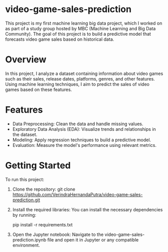 # video-game-sales-prediction

This project is my first machine learning big data project, which I worked on as part of a study group hosted by MBC (Machine Learning and Big Data Community). The goal of this project is to build a predictive model that forecasts video game sales based on historical data.

# Overview
In this project, I analyze a dataset containing information about video games such as their sales, release dates, platforms, genres, and other features. Using machine learning techniques, I aim to predict the sales of video games based on these features.

# Features
 - Data Preprocessing: Clean the data and handle missing values.
 - Exploratory Data Analysis (EDA): Visualize trends and relationships in the dataset.
 - Modeling: Apply regression techniques to build a predictive model.
 - Evaluation: Measure the model's performance using relevant metrics.

# Getting Started
To run this project:

1. Clone the repository:
   git clone https://github.com/VerindraHernandaPutra/video-game-sales-prediction.git

2. Install the required libraries:
   You can install the necessary dependencies by running:

   pip install -r requirements.txt

3. Open the Jupyter notebook:
   Navigate to the video-game-sales-prediction.ipynb file and open it in Jupyter or any compatible environment.
